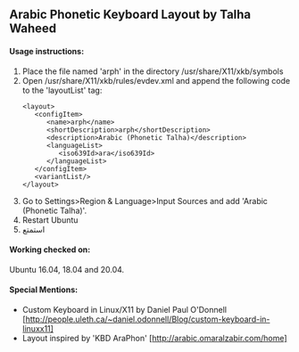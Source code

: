 ## Arabic Phonetic Keyboard Layout by Talha Waheed

#### Usage instructions:

1. Place the file named 'arph' in the directory /usr/share/X11/xkb/symbols
1. Open /usr/share/X11/xkb/rules/evdev.xml and append the following code to the 'layoutList' tag:
   ```
   <layout>
      <configItem>
         <name>arph</name>
         <shortDescription>arph</shortDescription>
         <description>Arabic (Phonetic Talha)</description>
         <languageList>
            <iso639Id>ara</iso639Id>
         </languageList>
      </configItem>
      <variantList/>
   </layout>
1. Go to Settings>Region & Language>Input Sources and add 'Arabic (Phonetic Talha)'. 
1. Restart Ubuntu
1. استمتع

#### Working checked on:
Ubuntu 16.04, 18.04 and 20.04.

#### Special Mentions:
- Custom Keyboard in Linux/X11 by Daniel Paul O'Donnell [http://people.uleth.ca/~daniel.odonnell/Blog/custom-keyboard-in-linuxx11]<br>
- Layout inspired by 'KBD AraPhon' [http://arabic.omaralzabir.com/home]
